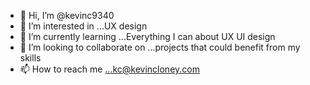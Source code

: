 - 👋 Hi, I’m @kevinc9340
- 👀 I’m interested in ...UX design
- 🌱 I’m currently learning ...Everything I can about UX UI design
- 💞️ I’m looking to collaborate on ...projects that could benefit from my skills
- 📫 How to reach me ...kc@kevincloney.com

<!---
kevinc9340/kevinc9340 is a ✨ special ✨ repository because its `README.md` (this file) appears on your GitHub profile.
You can click the Preview link to take a look at your changes.
--->
